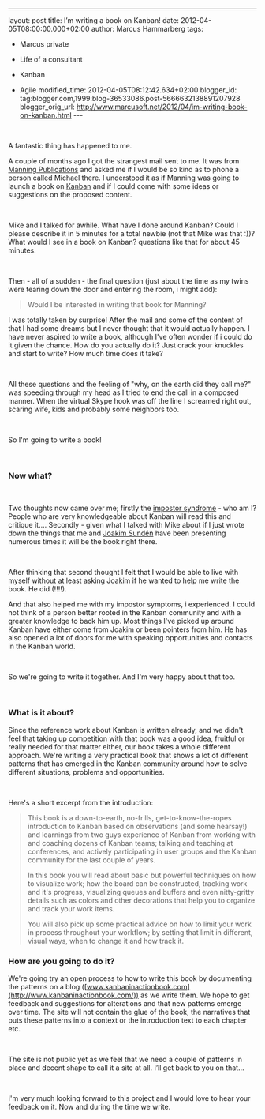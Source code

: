 ---
layout: post
title: I’m writing a book on Kanban!
date: 2012-04-05T08:00:00.000+02:00
author: Marcus Hammarberg
tags:
  - Marcus private
  - Life of a consultant

  - Kanban
  - Agile
modified_time: 2012-04-05T08:12:42.634+02:00
blogger_id: tag:blogger.com,1999:blog-36533086.post-5666632138891207928
blogger_orig_url: http://www.marcusoft.net/2012/04/im-writing-book-on-kanban.html ---

<div>

 

</div>

<div class="p1">

A fantastic thing has happened to me.

</div>

<div class="p1">

A couple of months ago I got the strangest mail sent to me. It was from
<a href="http://www.manning.com/" target="_blank">Manning
Publications</a> and asked me if I would be so kind as to phone a person
called Michael there. I understood it as if Manning was going to launch
a book on <a href="http://www.kanban101.com" target="_blank">Kanban</a>
and if I could come with some ideas or suggestions on the proposed
content.

</div>

<div class="p2">

 

</div>

<div class="p1">

Mike and I talked for awhile. What have I done around Kanban? Could I
please describe it in 5 minutes for a total newbie (not that Mike was
that :))? What would I see in a book on Kanban? questions like that for
about 45 minutes.

</div>

<div class="p1">

 

</div>

<div class="p1">

Then - all of a sudden - the final question (just about the time as my
twins were tearing down the door and entering the room, i might add):

</div>

> <div class="p1">
>
> <span class="Apple-tab-span">Would I be interested in writing
> that book for Manning?
>
> </div>
<div class="p2">

I was totally taken by surprise! After the mail and some of the content
of that I had some dreams but I never thought that it would actually
happen. I have never aspired to write a book, although I've often wonder
if i could do it given the chance. How do you actually do it? Just crack
your knuckles and start to write? How much time does it take?

</div>

<div class="p2">

 

</div>

<div class="p1">

All these questions and the feeling of "why, on the earth did they call
me?" was speeding through my head as I tried to end the call in a
composed manner. When the virtual Skype hook was off the line I screamed
right out, scaring wife, kids and probably some neighbors too.

</div>

<div class="p2">

 

</div>

<div class="p1">

So I'm going to write a book!

</div>

<div class="p2">

 

</div>

### Now what?

<div class="p2">

 

</div>

<div class="p1">

Two thoughts now came over me; firstly the
<a href="http://en.wikipedia.org/wiki/Impostor_syndrome"
target="_blank">impostor syndrome</a> - who am I? People who are very
knowledgeable about Kanban will read this and critique it.... Secondly -
given what I talked with Mike about if I just wrote down the things that
me and
<a href="http://www.joakimsunden.com" target="_blank">Joakim Sundén</a>
have been presenting numerous times it will be the book right there.

</div>

<div class="p2">

 

</div>

<div class="p1">

After thinking that second thought I felt that I would be able to live
with myself without at least asking Joakim if he wanted to help me write
the book. He did (!!!!).

</div>

<div class="p1">

And that also helped me with my impostor symptoms, i experienced. I
could not think of a person better rooted in the Kanban community and
with a greater knowledge to back him up. Most things I've picked up
around Kanban have either come from Joakim or been pointers from him. He
has also opened a lot of doors for me with speaking opportunities and
contacts in the Kanban world.

</div>

<div class="p2">

 

</div>

<div class="p1">

So we're going to write it together. And I'm very happy about that too.

</div>

<div class="p2">

 

</div>

### What is it about?

<div class="p1">

Since the reference work about Kanban is written already, and we didn't
feel that taking up competition with that book was a good idea, fruitful
or really needed for that matter either, our book takes a whole
different approach. We're writing a very practical book that shows a lot
of different patterns that has emerged in the Kanban community around
how to solve different situations, problems and opportunities.

</div>

<div class="p2">

 

</div>

<div class="p1">

Here's a short excerpt from the introduction:

</div>

> This book is a down-to-earth, no-frills, get-to-know-the-ropes
> introduction to Kanban based on observations (and some hearsay!) and
> learnings from two guys experience of Kanban from working with and
> coaching dozens of Kanban teams; talking and teaching at conferences,
> and actively participating in user groups and the Kanban community for
> the last couple of years.
>
> In this book you will read about basic but powerful techniques on how
> to visualize work; how the board can be constructed, tracking work and
> it's progress, visualizing queues and buffers and even nitty-gritty
> details such as colors and other decorations that help you to organize
> and track your work items.
>
> You will also pick up some practical advice on how to limit your work
> in process throughout your workflow; by setting that limit in
> different, visual ways, when to change it and how track it.

### How are you going to do it?

<div class="p2">

We're going try an open process to how to write this book by documenting
the patterns on a blog ([<span
class="s1">www.kanbaninactionbook.com](http://www.kanbaninactionbook.com/))
as we write them. We hope to get feedback and suggestions for
alterations and that new patterns emerge over time. The site will not
contain the glue of the book, the narratives that puts these patterns
into a context or the introduction text to each chapter etc.

</div>

<div class="p2">

 

</div>

<div class="p2">

The site is not public yet as we feel that we need a couple of patterns
in place and decent shape to call it a site at all. I’ll get back to you
on that…

</div>

<div class="p2">

 

</div>

<div class="p1">

I'm very much looking forward to this project and I would love to hear
your feedback on it. Now and during the time we write.

</div>
